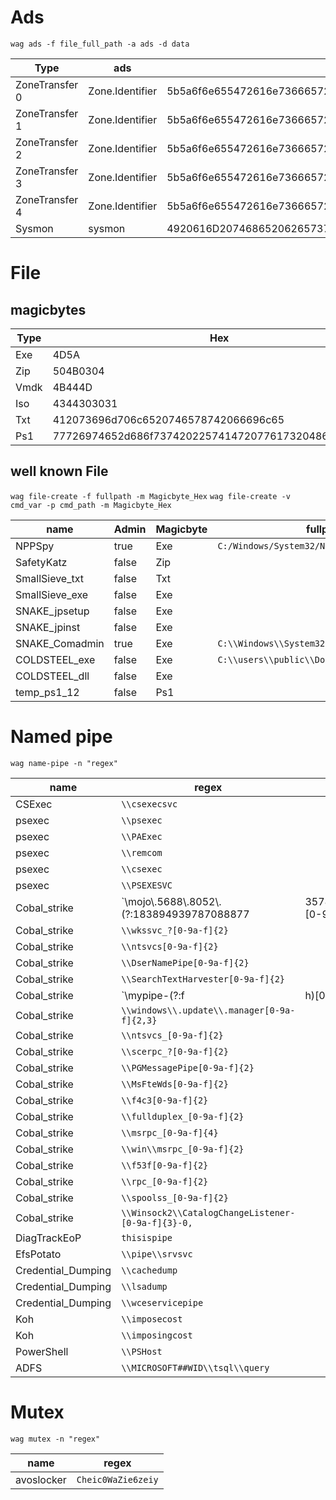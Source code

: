 <!--
SPDX-FileCopyrightText: 2023 The WAG development team

SPDX-License-Identifier: GPL-3.0-or-later
-->

# Ads

`wag ads -f file_full_path -a ads -d data`

| Type           | ads             | data                                                                                                                                     |
| -------------- | --------------- | ---------------------------------------------------------------------------------------------------------------------------------------- |
| ZoneTransfer 0 | Zone.Identifier | 5b5a6f6e655472616e736665725d0d0a5a6f6e6549643d300d0a526566657272657255726c3d633a5c77696e646f77735c7761672e7a69700d0a                     |
| ZoneTransfer 1 | Zone.Identifier | 5b5a6f6e655472616e736665725d0d0a5a6f6e6549643d310d0a526566657272657255726c3d2f2f7376725f41442f7761672e7a69700d0a                         |
| ZoneTransfer 2 | Zone.Identifier | 5b5a6f6e655472616e736665725d0d0a5a6f6e6549643d320d0a526566657272657255726c3d687474703a2f2f6d79736974652e6f72672f7761672e7a69700d0a       |
| ZoneTransfer 3 | Zone.Identifier | 5b5a6f6e655472616e736665725d0d0a5a6f6e6549643d330d0a526566657272657255726c3d68747470733a2f2f736f6d65736974652e636f6d2f7761672e7a69700d0a |
| ZoneTransfer 4 | Zone.Identifier | 5b5a6f6e655472616e736665725d0d0a5a6f6e6549643d340d0a526566657272657255726c3d687474703a2f2f6d616c776172652e6261642f7761672e7a69700d0a     |
| Sysmon         | sysmon          | 4920616D20746865206265737420746F20686964652066726F6D207379736D6F6E"                                                                      |

# File

## magicbytes

| Type | Hex                                                  |
| ---- | ---------------------------------------------------- |
| Exe  | 4D5A                                                 |
| Zip  | 504B0304                                             |
| Vmdk | 4B444D                                               |
| Iso  | 4344303031                                           |
| Txt  | 412073696d706c6520746578742066696c65                 |
| Ps1  | 77726974652d686f73742022574147207761732048657265220a |

## well known File

`wag file-create -f fullpath -m Magicbyte_Hex`
`wag file-create -v cmd_var -p cmd_path -m Magicbyte_Hex`

| name           | Admin | Magicbyte | fullpath                                     | cmd_var      | cmd_path                               |
| -------------- | ----- | --------- | -------------------------------------------- | ------------ | -------------------------------------- |
| NPPSpy         | true  | Exe       | `C:/Windows/System32/NPPSpy\.dll`            |              |                                        |
| SafetyKatz     | false | Zip       |                                              | SystemRoot   | `Temp\\debug\.bin`                     |
| SmallSieve_txt | false | Txt       |                                              | LocalAppData | `MicrosoftWindowsOutlookDataPlus\.txt` |
| SmallSieve_exe | false | Exe       |                                              | AppData      | `OutlookMicrosift\\index\.exe`         |
| SNAKE_jpsetup  | false | Exe       |                                              | TEMP         | `jpsetup\.exe`                         |
| SNAKE_jpinst   | false | Exe       |                                              | TEMP         | `jpinst\\.exe`                         |
| SNAKE_Comadmin | true  | Exe       | `C:\\Windows\\System32\\Com\\Comadmin\.dat`  |              |                                        |
| COLDSTEEL_exe  | false | Exe       | `C:\\users\\public\\Documents\\dllhost\.exe` |              |                                        |
| COLDSTEEL_dll  | false | Exe       |                                              | APPDATA      | `newdev\.dll`                          |
| temp_ps1_12    | false | Ps1       |                                              | SystemRoot   | `temp\[0-9a-f]{12}\.ps1`               |

# Named pipe

`wag name-pipe -n "regex"`

| name               | regex                                              |                                |
| ------------------ | -------------------------------------------------- | ------------------------------ |
| CSExec             | `\\csexecsvc`                                      |                                |
| psexec             | `\\psexec`                                         |                                |
| psexec             | `\\PAExec`                                         |                                |
| psexec             | `\\remcom`                                         |                                |
| psexec             | `\\csexec`                                         |                                |
| psexec             | `\\PSEXESVC`                                       |                                |
| Cobal_strike       | `\\mojo\\.5688\\.8052\\.(?:183894939787088877      | 35780273329370473)[0-9a-f]{2}` |
| Cobal_strike       | `\\wkssvc_?[0-9a-f]{2}`                            |                                |
| Cobal_strike       | `\\ntsvcs[0-9a-f]{2}`                              |                                |
| Cobal_strike       | `\\DserNamePipe[0-9a-f]{2}`                        |                                |
| Cobal_strike       | `\\SearchTextHarvester[0-9a-f]{2}`                 |                                |
| Cobal_strike       | `\\mypipe-(?:f                                     | h)[0-9a-f]{2}`                 |
| Cobal_strike       | `\\windows\\.update\\.manager[0-9a-f]{2,3}`        |                                |
| Cobal_strike       | `\\ntsvcs_[0-9a-f]{2}`                             |                                |
| Cobal_strike       | `\\scerpc_?[0-9a-f]{2}`                            |                                |
| Cobal_strike       | `\\PGMessagePipe[0-9a-f]{2}`                       |                                |
| Cobal_strike       | `\\MsFteWds[0-9a-f]{2}`                            |                                |
| Cobal_strike       | `\\f4c3[0-9a-f]{2}`                                |                                |
| Cobal_strike       | `\\fullduplex_[0-9a-f]{2}`                         |                                |
| Cobal_strike       | `\\msrpc_[0-9a-f]{4}`                              |                                |
| Cobal_strike       | `\\win\\msrpc_[0-9a-f]{2}`                         |                                |
| Cobal_strike       | `\\f53f[0-9a-f]{2}`                                |                                |
| Cobal_strike       | `\\rpc_[0-9a-f]{2}`                                |                                |
| Cobal_strike       | `\\spoolss_[0-9a-f]{2}`                            |                                |
| Cobal_strike       | `\\Winsock2\\CatalogChangeListener-[0-9a-f]{3}-0,` |                                |
| DiagTrackEoP       | `thisispipe`                                       |                                |
| EfsPotato          | `\\pipe\\srvsvc`                                   |                                |
| Credential_Dumping | `\\cachedump`                                      |                                |
| Credential_Dumping | `\\lsadump`                                        |                                |
| Credential_Dumping | `\\wceservicepipe`                                 |                                |
| Koh                | `\\imposecost`                                     |                                |
| Koh                | `\\imposingcost`                                   |                                |
| PowerShell         | `\\PSHost`                                         |                                |
| ADFS               | `\\MICROSOFT##WID\\tsql\\query`                    |                                |

# Mutex

`wag mutex -n "regex"`

| name       | regex              |
| ---------- | ------------------ |
| avoslocker | `Cheic0WaZie6zeiy` |
